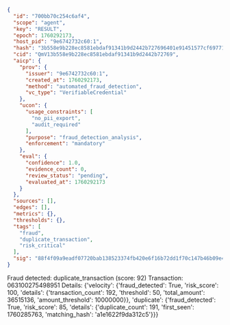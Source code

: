 ```json
{
  "id": "700bb70c254c6af4",
  "scope": "agent",
  "key": "RESULT",
  "epoch": 1760292173,
  "host_pid": "9e6742732c60:1",
  "hash": "3b558e9b228ec8581ebdaf91341b9d2442b727696401e91451577cf697716b5d",
  "cid": "QmV13b558e9b228ec8581ebdaf91341b9d2442b72769",
  "aicp": {
    "prov": {
      "issuer": "9e6742732c60:1",
      "created_at": 1760292173,
      "method": "automated_fraud_detection",
      "vc_type": "VerifiableCredential"
    },
    "ucon": {
      "usage_constraints": [
        "no_pii_export",
        "audit_required"
      ],
      "purpose": "fraud_detection_analysis",
      "enforcement": "mandatory"
    },
    "eval": {
      "confidence": 1.0,
      "evidence_count": 0,
      "review_status": "pending",
      "evaluated_at": 1760292173
    }
  },
  "sources": [],
  "edges": [],
  "metrics": {},
  "thresholds": {},
  "tags": [
    "fraud",
    "duplicate_transaction",
    "risk_critical"
  ],
  "sig": "88f4f09a9eadf07720bab138523374fb420e6f16b72dd1f70c147b46b09e4695"
}
```

Fraud detected: duplicate_transaction (score: 92)
Transaction: 063100275498951
Details: {'velocity': {'fraud_detected': True, 'risk_score': 100, 'details': {'transaction_count': 192, 'threshold': 50, 'total_amount': 36515136, 'amount_threshold': 10000000}}, 'duplicate': {'fraud_detected': True, 'risk_score': 85, 'details': {'duplicate_count': 191, 'first_seen': 1760285763, 'matching_hash': 'a1e1622f9da312c5'}}}